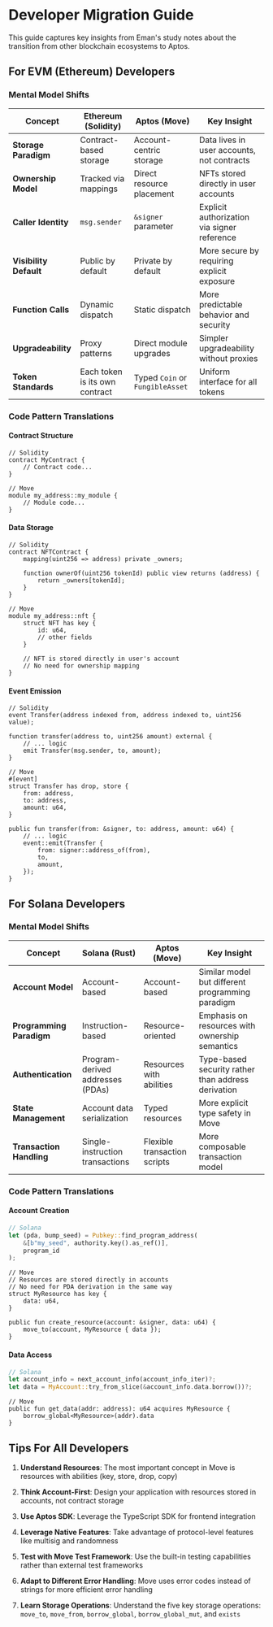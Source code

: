 # Developer Migration Guide

This guide captures key insights from Eman's study notes about the transition from other blockchain ecosystems to Aptos.

## For EVM (Ethereum) Developers

### Mental Model Shifts

| Concept | Ethereum (Solidity) | Aptos (Move) | Key Insight |
|---------|----------|------|-------------|
| **Storage Paradigm** | Contract-based storage | Account-centric storage | Data lives in user accounts, not contracts |
| **Ownership Model** | Tracked via mappings | Direct resource placement | NFTs stored directly in user accounts |
| **Caller Identity** | `msg.sender` | `&signer` parameter | Explicit authorization via signer reference |
| **Visibility Default** | Public by default | Private by default | More secure by requiring explicit exposure |
| **Function Calls** | Dynamic dispatch | Static dispatch | More predictable behavior and security |
| **Upgradeability** | Proxy patterns | Direct module upgrades | Simpler upgradeability without proxies |
| **Token Standards** | Each token is its own contract | Typed `Coin` or `FungibleAsset` | Uniform interface for all tokens |

### Code Pattern Translations

#### Contract Structure
```solidity
// Solidity
contract MyContract {
    // Contract code...
}
```

```move
// Move
module my_address::my_module {
    // Module code...
}
```

#### Data Storage
```solidity
// Solidity
contract NFTContract {
    mapping(uint256 => address) private _owners;
    
    function ownerOf(uint256 tokenId) public view returns (address) {
        return _owners[tokenId];
    }
}
```

```move
// Move
module my_address::nft {
    struct NFT has key {
        id: u64,
        // other fields
    }
    
    // NFT is stored directly in user's account
    // No need for ownership mapping
}
```

#### Event Emission
```solidity
// Solidity
event Transfer(address indexed from, address indexed to, uint256 value);

function transfer(address to, uint256 amount) external {
    // ... logic
    emit Transfer(msg.sender, to, amount);
}
```

```move
// Move
#[event]
struct Transfer has drop, store {
    from: address,
    to: address,
    amount: u64,
}

public fun transfer(from: &signer, to: address, amount: u64) {
    // ... logic
    event::emit(Transfer {
        from: signer::address_of(from),
        to,
        amount,
    });
}
```

## For Solana Developers

### Mental Model Shifts

| Concept | Solana (Rust) | Aptos (Move) | Key Insight |
|---------|----------|------|-------------|
| **Account Model** | Account-based | Account-based | Similar model but different programming paradigm |
| **Programming Paradigm** | Instruction-based | Resource-oriented | Emphasis on resources with ownership semantics |
| **Authentication** | Program-derived addresses (PDAs) | Resources with abilities | Type-based security rather than address derivation |
| **State Management** | Account data serialization | Typed resources | More explicit type safety in Move |
| **Transaction Handling** | Single-instruction transactions | Flexible transaction scripts | More composable transaction model |

### Code Pattern Translations

#### Account Creation
```rust
// Solana
let (pda, bump_seed) = Pubkey::find_program_address(
    &[b"my_seed", authority.key().as_ref()],
    program_id
);
```

```move
// Move
// Resources are stored directly in accounts
// No need for PDA derivation in the same way
struct MyResource has key {
    data: u64,
}

public fun create_resource(account: &signer, data: u64) {
    move_to(account, MyResource { data });
}
```

#### Data Access
```rust
// Solana
let account_info = next_account_info(account_info_iter)?;
let data = MyAccount::try_from_slice(&account_info.data.borrow())?;
```

```move
// Move
public fun get_data(addr: address): u64 acquires MyResource {
    borrow_global<MyResource>(addr).data
}
```

## Tips For All Developers

1. **Understand Resources**: The most important concept in Move is resources with abilities (key, store, drop, copy)

2. **Think Account-First**: Design your application with resources stored in accounts, not contract storage

3. **Use Aptos SDK**: Leverage the TypeScript SDK for frontend integration

4. **Leverage Native Features**: Take advantage of protocol-level features like multisig and randomness

5. **Test with Move Test Framework**: Use the built-in testing capabilities rather than external test frameworks

6. **Adapt to Different Error Handling**: Move uses error codes instead of strings for more efficient error handling

7. **Learn Storage Operations**: Understand the five key storage operations: `move_to`, `move_from`, `borrow_global`, `borrow_global_mut`, and `exists`
